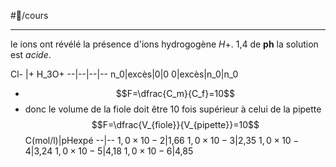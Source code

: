 #📝/cours 

---
le ions ont révélé la présence d'ions hydrogogène $H+$. 1,4 de **ph** la solution est *acide*. 

Cl- |+ H_3O+
--|--|--|--
n_0|excès|0|0
0|excès|n_0|n_0

- $$F=\dfrac{C_m}{C_f}=10$$
- donc le volume de la fiole doit être 10 fois supérieur à celui de la pipette$$F=\dfrac{V_{fiole}}{V_{pipette}}=10$$
C(mol/l)|pHexpé
--|--
$1,0\times10-2$|1,66
$1,0\times10-3$|2,35
$1,0\times10-4$|3,24
$1,0\times10-5$|4,18
$1,0\times10-6$|4,85